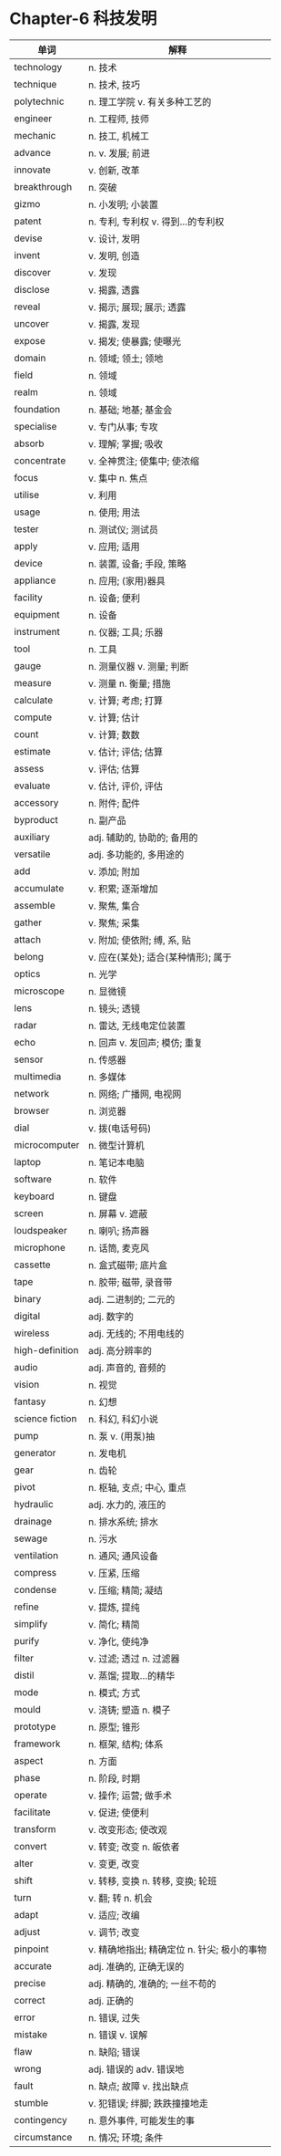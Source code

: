 # Chapter-6 科技发明

| 单词 | 解释 |
|------|------|
| technology | n. 技术 |
| technique | n. 技术, 技巧 |
| polytechnic | n. 理工学院 v. 有关多种工艺的 |
| engineer | n. 工程师, 技师 |
| mechanic | n. 技工, 机械工 |
| advance | n. v. 发展; 前进 |
| innovate | v. 创新, 改革 |
| breakthrough | n. 突破 |
| gizmo | n. 小发明; 小装置 |
| patent | n. 专利, 专利权 v. 得到…的专利权 |
| devise | v. 设计, 发明 |
| invent | v. 发明, 创造 |
| discover | v. 发现 |
| disclose | v. 揭露, 透露 |
| reveal | v. 揭示; 展现; 展示; 透露 |
| uncover | v. 揭露, 发现 |
| expose | v. 揭发; 使暴露; 使曝光 |
| domain | n. 领域; 领土; 领地 |
| field | n. 领域 |
| realm | n. 领域 |
| foundation | n. 基础; 地基; 基金会 |
| specialise | v. 专门从事; 专攻 |
| absorb | v. 理解; 掌握; 吸收 |
| concentrate | v. 全神贯注; 使集中; 使浓缩 |
| focus | v. 集中 n. 焦点 |
| utilise | v. 利用 |
| usage | n. 使用; 用法 |
| tester | n. 测试仪; 测试员 |
| apply | v. 应用; 适用 |
| device | n. 装置, 设备; 手段, 策略 |
| appliance | n. 应用; (家用)器具 |
| facility | n. 设备; 便利 |
| equipment | n. 设备 |
| instrument | n. 仪器; 工具; 乐器 |
| tool | n. 工具 |
| gauge | n. 测量仪器 v. 测量; 判断 |
| measure | v. 测量 n. 衡量; 措施 |
| calculate | v. 计算; 考虑; 打算 |
| compute | v. 计算; 估计 |
| count | v. 计算; 数数 |
| estimate | v. 估计; 评估; 估算 |
| assess | v. 评估; 估算 |
| evaluate | v. 估计, 评价, 评估 |
| accessory | n. 附件; 配件 |
| byproduct | n. 副产品 |
| auxiliary | adj. 辅助的, 协助的; 备用的 |
| versatile | adj. 多功能的, 多用途的 |
| add | v. 添加; 附加 |
| accumulate | v. 积累; 逐渐增加 |
| assemble | v. 聚焦, 集合 |
| gather | v. 聚焦; 采集 |
| attach | v. 附加; 使依附; 缚, 系, 贴 |
| belong | v. 应在(某处); 适合(某种情形); 属于 |
| optics | n. 光学 |
| microscope | n. 显微镜 |
| lens | n. 镜头; 透镜 |
| radar | n. 雷达, 无线电定位装置 |
| echo | n. 回声 v. 发回声; 模仿; 重复 |
| sensor | n. 传感器 |
| multimedia | n. 多媒体 |
| network | n. 网络; 广播网, 电视网 |
| browser | n. 浏览器 |
| dial | v. 拨(电话号码) |
| microcomputer | n. 微型计算机 |
| laptop | n. 笔记本电脑 |
| software | n. 软件 |
| keyboard | n. 键盘 |
| screen | n. 屏幕 v. 遮蔽 |
| loudspeaker | n. 喇叭; 扬声器 |
| microphone | n. 话筒, 麦克风 |
| cassette | n. 盒式磁带; 底片盒 |
| tape | n. 胶带; 磁带, 录音带 |
| binary | adj. 二进制的; 二元的 |
| digital | adj. 数字的 |
| wireless | adj. 无线的; 不用电线的 |
| high-definition | adj. 高分辨率的 |
| audio | adj. 声音的, 音频的 |
| vision | n. 视觉 |
| fantasy | n. 幻想 |
| science fiction | n. 科幻, 科幻小说 |
| pump | n. 泵 v. (用泵)抽 |
| generator | n. 发电机 |
| gear | n. 齿轮 |
| pivot | n. 枢轴, 支点; 中心, 重点 |
| hydraulic | adj. 水力的, 液压的 |
| drainage | n. 排水系统; 排水 |
| sewage | n. 污水 |
| ventilation | n. 通风; 通风设备 |
| compress | v. 压紧, 压缩 |
| condense | v. 压缩; 精简; 凝结 |
| refine | v. 提炼, 提纯 |
| simplify | v. 简化; 精简 |
| purify | v. 净化, 使纯净 |
| filter | v. 过滤; 透过 n. 过滤器 |
| distil | v. 蒸馏; 提取…的精华 |
| mode | n. 模式; 方式 |
| mould | v. 浇铸; 塑造 n. 模子 |
| prototype | n. 原型; 锥形 |
| framework | n. 框架, 结构; 体系 |
| aspect | n. 方面 |
| phase | n. 阶段, 时期 |
| operate | v. 操作; 运营; 做手术 |
| facilitate | v. 促进; 使便利 |
| transform | v. 改变形态; 使改观 |
| convert | v. 转变; 改变 n. 皈依者 |
| alter | v. 变更, 改变 |
| shift | v. 转移, 变换 n. 转移, 变换; 轮班 |
| turn | v. 翻; 转 n. 机会 |
| adapt | v. 适应; 改编 |
| adjust | v. 调节; 改变 |
| pinpoint | v. 精确地指出; 精确定位 n. 针尖; 极小的事物 |
| accurate | adj. 准确的, 正确无误的 |
| precise | adj. 精确的, 准确的; 一丝不苟的 |
| correct | adj. 正确的 |
| error | n. 错误, 过失 |
| mistake | n. 错误 v. 误解 |
| flaw | n. 缺陷; 错误 |
| wrong | adj. 错误的 adv. 错误地 |
| fault | n. 缺点; 故障 v. 找出缺点 |
| stumble | v. 犯错误; 绊脚; 跌跌撞撞地走 |
| contingency | n. 意外事件, 可能发生的事 |
| circumstance | n. 情况; 环境; 条件 |